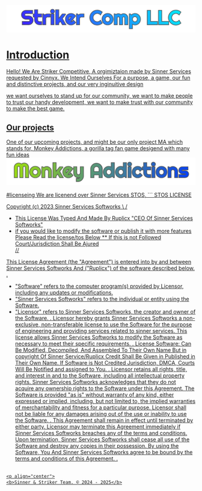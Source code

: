<a href="Ruplicx">
    <img alt="https://ma.cinnyx.xyz" src="https://github.com/Striker-Comp-LLC/.github/blob/main/profile/Striker%20Comp%20LLC...png">
</p>

# Introduction
Hello! We Are Striker Competitive, A orgimiztaion made by Sinner Services requested by Cinnyx. We Intend Ourselves For a purpose, a game, our fun and distinctive projects, and our very inginuitive design

we want ourselves to stand up for our community, we want to make people to trust our handy development, we want to make trust with our community to make the best game.

## Our projects

One of our upcoming projects, and might be our only project MA which stands for, Monkey Addictions, a gorilla tag fan game desigend with many fun ideas
<a href="Ruplicx">
    <img alt="https://ma.cinnyx.xyz" src="https://github.com/Striker-Comp-LLC/.github/blob/main/profile/Monkey%20Addictions...png">
</p>
#licenseing
We are licenend over Sinner Services STOS, 
```
STOS LICENSE

Copyright (c) 2023 Sinner Services Softworks
\\
/
* This License Was Typed And Made By Ruplicx "CEO Of Sinner Services Softworks"
* if you would like to modify the software or publish it with more features Please Read the license/tos Below
** If this is not Followed Court/Jurisdiction Shall Be Ajured
\
//

This License Agreement (the "Agreement") is entered into by and between Sinner Services Softworks And ("Ruplicx") of the software described below.
.
- "Software" refers to the computer program(s) provided by Licensor, including any updates or modifications.
- "Sinner Services Softworks" refers to the individual or entity using the Software.
- "Licensor" refers to Sinner Services Softworks, the creator and owner of the Software.
.
Licensor hereby grants Sinner Services Softworks a non-exclusive, non-transferable license to use the Software for the purpose of engineering and providing services related to sinner services. 
This license allows Sinner Services Softworks to modify the Software as necessary to meet their specific requirements.
.
License Software: Can Be Modified, Decompiled, And Assembled To Their Own Name But in copyright Of Sinner Service/Ruplicx Credit Shall Be Given in Published in Their Own Name.
If Software is Not Credited Jurisdiction, DMCA, Courts Will Be Notified and assigned to You.
.
Licensor retains all rights, title, and interest in and to the Software, 
including all intellectual property rights. Sinner Services Softworks acknowledges that they do not acquire any ownership rights to the Software under this Agreement.
The Software is provided "as is" without warranty of any kind, either expressed or implied, including, 
but not limited to, the implied warranties of merchantability and fitness for a particular purpose. 
Licensor shall not be liable for any damages arising out of the use or inability to use the Software.
.
This Agreement shall remain in effect until terminated by either party.
Licensor may terminate this Agreement immediately if Sinner Services Softworks breaches any of the terms and conditions.
Upon termination, Sinner Services Softworks shall cease all use of the Software and destroy any copies in their possession.
By using the Software, You And Sinner Services Softworks agree to be bound by the terms and conditions of this Agreement.
.
```

<p align="center">
<b>Sinner & Striker Team. © 2024 - 2025</b>
